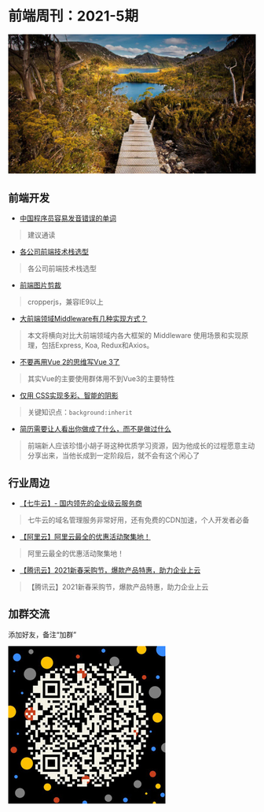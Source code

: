 # 前端周刊：2021-5期

[![](/img/bing/20210326.png?imageMogr2/thumbnail/960x)](https://cn.bing.com/search?q=摇篮山-圣克莱尔湖国家公园)

## 前端开发

- [中国程序员容易发音错误的单词](https://github.com/shimohq/chinese-programmer-wrong-pronunciation)

> 建议通读

- [各公司前端技术栈选型](https://www.yuque.com/zaotalk/team/st#6edd)

> 各公司前端技术栈选型

- [前端图片剪裁](https://fengyuanchen.github.io/cropperjs/)

> cropperjs，兼容IE9以上

- [大前端领域Middleware有几种实现方式？](https://mp.weixin.qq.com/s?__biz=MjM5MTA1MjAxMQ==&mid=2651245858&idx=1&sn=067a886532065bd328c32385199e6efc)

> 本文将横向对比大前端领域内各大框架的 Middleware 使用场景和实现原理，包括Express, Koa, Redux和Axios。

- [不要再用Vue 2的思维写Vue 3了](https://mp.weixin.qq.com/s/QL3cT899xM2zhjePdGqDkA)

> 其实Vue的主要使用群体用不到Vue3的主要特性

- [仅用 CSS实现多彩、智能的阴影](https://segmentfault.com/a/1190000039984777)

> 关键知识点：`background:inherit`

- [简历需要让人看出你做成了什么，而不是做过什么](https://www.yuque.com/barretlee/thinking/sd4q5b)

> 前端新人应该珍惜小胡子哥这种优质学习资源，因为他成长的过程愿意主动分享出来，当他长成到一定阶段后，就不会有这个闲心了

## 行业周边

- [【七牛云】- 国内领先的企业级云服务商](https://marketing.qiniu.com/cps/redirect?redirect_id=4&cps_key=1hfwb75ib2jbm)

> 七牛云的域名管理服务非常好用，还有免费的CDN加速，个人开发者必备

- [【阿里云】阿里云最全的优惠活动聚集地！](https://www.aliyun.com/activity?source=5176.11533457&userCode=y31qmczl)

> 阿里云最全的优惠活动聚集地！

- [【腾讯云】2021新春采购节，爆款产品特惠，助力企业上云](https://curl.qcloud.com/6TLg1x6p)

> 【腾讯云】2021新春采购节，爆款产品特惠，助力企业上云

## 加群交流

添加好友，备注“加群”

![refned_x](../img/a/refined-x.jpg)

